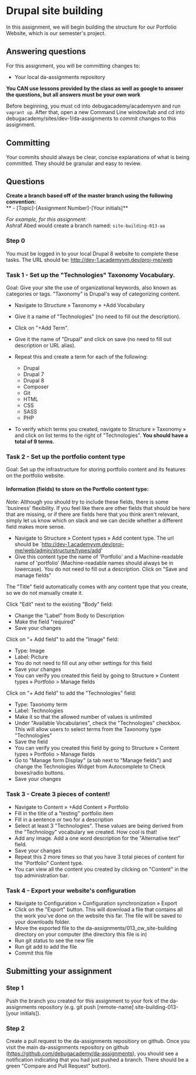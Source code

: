 # Drupal site building
In this assignment, we will begin building the structure for our Portfolio Website, which is our semester's project.

## Answering questions
For this assignment, you will be committing changes to:  
- Your local da-assignments repository

**You CAN use lessons provided by the class as well as google to answer the questions, but all answers must be your own work**  

Before beginning, you must cd into debugacademy/academyvm and run ```vagrant up```. After that, open a new Command Line window/tab and cd into debugacademy/sites/dev-1/da-assignments to commit changes to this assignment.

## Committing
Your commits should always be clear, concise explanations of what is being committed. They should be granular and easy to review.

## Questions
**Create a branch based off of the master branch using the following convention:**  
** - [Topic]-[Assignment Number]-[Your initials]**  

*For example, for this assignment:*  
Ashraf Abed would create a branch named: ```site-building-013-aa```  

### Step 0
You must be logged in to your local Drupal 8 website to complete these tasks. The URL should be: http://dev-1.academyvm.dev/proj-me/web 

### Task 1 - Set up the "Technologies" Taxonomy Vocabulary.
Goal: Give your site the use of organizational keywords, also known as categories or tags. "Taxonomy" is Drupal's way of categorizing content.
- Navigate to Structure » Taxonomy » +Add Vocabulary
- Give it a name of "Technologies" (no need to fill out the description).
- Click on "+Add Term". 
- Give it the name of "Drupal" and click on save (no need to fill out description or URL alias).
- Repeat this and create a term for each of the following:
	- Drupal
	- Drupal 7
	- Drupal 8
	- Composer
	- Git
	- HTML
	- CSS
	- SASS
	- PHP

- To verify which terms you created, navigate to Structure » Taxonomy » and click on list terms to the right of "Technologies". **You should have a total of 9 terms**.

### Task 2 - Set up the portfolio content type
Goal: Set up the infrastructure for storing portfolio content and its features on the portfolio website. 

#### Information (fields) to store on the Portfolio content type:
*Note:* Although you should try to include these fields, there is some 'business' flexibility. If you feel like there are other fields that should be here that are missing, or if there are fields here that you think aren't relevant, simply let us know which on slack and we can decide whether a different field makes more sense. 

- Navigate to Structure » Content types » Add content type. The url should be `http://dev-1.academyvm.dev/proj-me/web/admin/structure/types/add'
- Give this content type the name of 'Portfolio' and a Machine-readable name of 'portfolio' (Machine-readable names should always be in lowercase). You do not need to fill out a description. Click on "Save and manage fields"

The "Title" field automatically comes with any content type that you create, so we do not manually create it.

Click "Edit" next to the existing "Body" field:
- Change the "Label" from Body to Description
- Make the field "required"
- Save your changes

Click on "+ Add field" to add the "Image" field:
- Type: Image
- Label: Picture
- You do not need to fill out any other settings for this field
- Save your changes
- You can verify you created this field by going to Structure » Content types » Portfolio > Manage fields

Click on "+ Add field" to add the "Technologies" field:
- Type: Taxonomy term
- Label: Technologies
- Make it so that the allowed number of values is unlimited
- Under "Available Vocabularies", check the "Technologies" checkbox. This will allow users to select terms from the Taxonomy type "Technologies"
- Save the field
- You can verify you created this field by going to Structure » Content types » Portfolio > Manage fields
- Go to "Manage form Display" (a tab next to "Manage fields") and change the Technologies Widget from Autocomplete to Check boxes/radio buttons.
- Save your changes

### Task 3 - Create 3 pieces of content!
- Navigate to Content » +Add Content » Portfolio
- Fill in the title of a "testing" portfolio item
- Fill in a sentence or two for a description 
- Select at least 3 "Technologies". These values are being derived from the "Technology" vocabulary we created. How cool is that!
- Add any image. Add a one word description for the "Alternative text" field.
- Save your changes
- Repeat this 2 more times so that you have 3 total pieces of content for the "Portfolio" Content type.
- You can view all the content you created by clicking on "Content" in the top administration bar.

### Task 4 - Export your website's configuration
- Navigate to Configuration » Configuration synchronization » Export
- Click on the "Export" button. This will download a file that contains all the work you've done on the website this far. The file will be saved to your downloads folder. 
- Move the exported file to the da-assignments/013_cw_site-building directory on your computer (the directory this file is in)
- Run git status to see the new file
- Run git add to add the file
- Commit this file

## Submitting your assignment

### Step 1
Push the branch you created for this assignment to your fork of the da-assignments repository (e.g. git push [remote-name] site-building-013-[your initials]).

### Step 2
Create a pull request to the da-assignments repositiory on github. Once you visit the main da-assignments repository on github (https://github.com/debugacademy/da-assignments), you should see a notification indicating that you had just pushed a branch. There should be a green "Compare and Pull Request" button).
